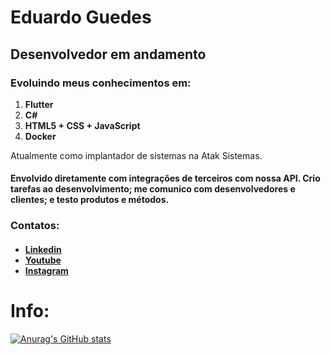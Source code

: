 # Eduardo Guedes

<h2> <strong>Desenvolvedor em andamento </strong> </h2>
<h3> Evoluindo meus conhecimentos em: </h3>
<ol>
  <li>
    <strong>Flutter</strong>
  </li>
  <li>
    <strong>C#</strong>
  </li>
  <li>
    <strong>HTML5 + CSS + JavaScript</strong>
  </li>
  <li>
    <strong>Docker</strong>
  </li>
</ol>


</h3>Atualmente como implantador de sistemas na Atak Sistemas.</h3>
<h4>Envolvido diretamente com integrações de terceiros com nossa API. Crio tarefas ao desenvolvimento; me comunico com desenvolvedores e clientes; e testo produtos e métodos.</h4>


<h3> Contatos: </h3>
<h4>
  <ul>
    <li> 
      <a href="https://www.linkedin.com/in/eduardooguedes/">Linkedin</a>
    </li>
    <li> 
      <a href="https://www.youtube.com/channel/UCK5hIiWiTjztKwWUjw6mGsg">Youtube</a>
    </li>
    <li> 
      <a href="https://www.instagram.com/eduardooguedes/">Instagram</a>
    </li>
  </ul>
</h4>


# Info:
[![Anurag's GitHub stats](https://github-readme-stats.vercel.app/api?username=eduardooguedes)](https://github.com/eduardooguedes/)
